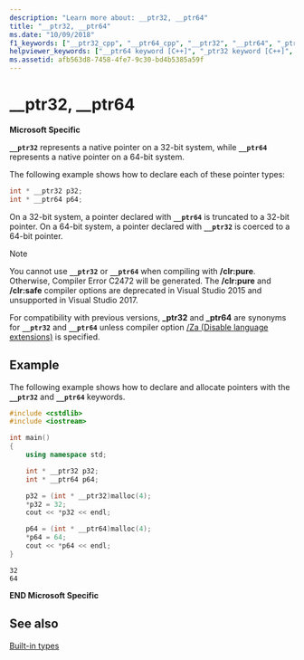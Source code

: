 ```yaml
---
description: "Learn more about: __ptr32, __ptr64"
title: "__ptr32, __ptr64"
ms.date: "10/09/2018"
f1_keywords: ["__ptr32_cpp", "__ptr64_cpp", "__ptr32", "__ptr64", "_ptr32", "_ptr64"]
helpviewer_keywords: ["__ptr64 keyword [C++]", "_ptr32 keyword [C++]", "ptr32 keyword [C++]", "ptr64 keyword [C++]", "_ptr64 keyword [C++]", "__ptr32 keyword [C++]"]
ms.assetid: afb563d8-7458-4fe7-9c30-bd4b5385a59f
---
```

# __ptr32, __ptr64

**Microsoft Specific**

**`__ptr32`** represents a native pointer on a 32-bit system, while **`__ptr64`** represents a native pointer on a 64-bit system.

The following example shows how to declare each of these pointer types:

```cpp
int * __ptr32 p32;
int * __ptr64 p64;
```

On a 32-bit system, a pointer declared with **`__ptr64`** is truncated to a 32-bit pointer. On a 64-bit system, a pointer declared with **`__ptr32`** is coerced to a 64-bit pointer.

> [!NOTE]
> You cannot use **`__ptr32`** or **`__ptr64`** when compiling with **/clr:pure**. Otherwise, Compiler Error C2472 will be generated. The **/clr:pure** and **/clr:safe** compiler options are deprecated in Visual Studio 2015 and unsupported in Visual Studio 2017.

For compatibility with previous versions, **_ptr32** and **_ptr64** are synonyms for **`__ptr32`** and **`__ptr64`** unless compiler option [/Za \(Disable language extensions)](../build/reference/za-ze-disable-language-extensions.md) is specified.

## Example

The following example shows how to declare and allocate pointers with the **`__ptr32`** and **`__ptr64`** keywords.

```cpp
#include <cstdlib>
#include <iostream>

int main()
{
    using namespace std;

    int * __ptr32 p32;
    int * __ptr64 p64;

    p32 = (int * __ptr32)malloc(4);
    *p32 = 32;
    cout << *p32 << endl;

    p64 = (int * __ptr64)malloc(4);
    *p64 = 64;
    cout << *p64 << endl;
}
```

```Output
32
64
```

**END Microsoft Specific**

## See also

[Built-in types](../cpp/fundamental-types-cpp.md)

